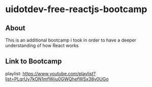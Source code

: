 # uidotdev-free-reactjs-bootcamp

## About

This is an additional bootcamp i took in order to have a deeper understanding of how React works

## Link to Bootcamp

playlist: https://www.youtube.com/playlist?list=PLqrUy7kON1mfWjiu0GWQhefWSx38v0UGo
